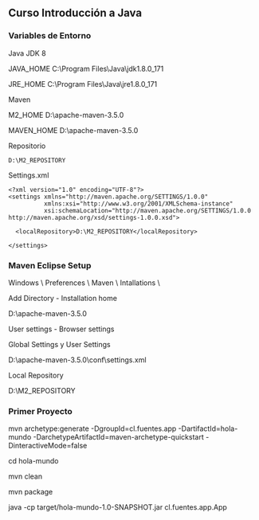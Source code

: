 ## Curso Introducción a Java



### Variables de Entorno

Java JDK 8

JAVA_HOME
C:\Program Files\Java\jdk1.8.0_171

JRE_HOME
C:\Program Files\Java\jre1.8.0_171

Maven

M2_HOME
D:\apache-maven-3.5.0

MAVEN_HOME
D:\apache-maven-3.5.0

Repositorio
```
D:\M2_REPOSITORY
```
Settings.xml
```
<?xml version="1.0" encoding="UTF-8"?>
<settings xmlns="http://maven.apache.org/SETTINGS/1.0.0"
          xmlns:xsi="http://www.w3.org/2001/XMLSchema-instance"
          xsi:schemaLocation="http://maven.apache.org/SETTINGS/1.0.0 http://maven.apache.org/xsd/settings-1.0.0.xsd">
		  
  <localRepository>D:\M2_REPOSITORY</localRepository>

</settings>
```

### Maven Eclipse Setup

Windows \ Preferences \ Maven \ Intallations \

Add Directory - Installation home

D:\apache-maven-3.5.0

User settings - Browser settings 

Global Settings y User Settings

D:\apache-maven-3.5.0\conf\settings.xml

Local Repository

D:\M2_REPOSITORY


### Primer Proyecto

mvn archetype:generate -DgroupId=cl.fuentes.app
					   -DartifactId=hola-mundo
					   -DarchetypeArtifactId=maven-archetype-quickstart
					   -DinteractiveMode=false


cd hola-mundo
					   
mvn clean
					   
mvn package

java -cp target/hola-mundo-1.0-SNAPSHOT.jar cl.fuentes.app.App






